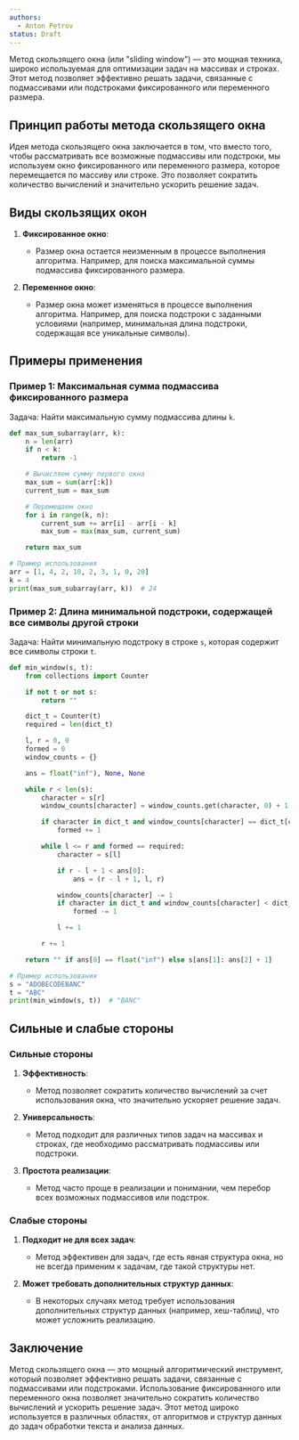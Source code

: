 ```yaml
---
authors:
  - Anton Petrov
status: Draft
---
```


Метод скользящего окна (или "sliding window") — это мощная техника, широко используемая для оптимизации задач на массивах и строках. Этот метод позволяет эффективно решать задачи, связанные с подмассивами или подстроками фиксированного или переменного размера.

## Принцип работы метода скользящего окна

Идея метода скользящего окна заключается в том, что вместо того, чтобы рассматривать все возможные подмассивы или подстроки, мы используем окно фиксированного или переменного размера, которое перемещается по массиву или строке. Это позволяет сократить количество вычислений и значительно ускорить решение задач.

## Виды скользящих окон

1. **Фиксированное окно**:
   - Размер окна остается неизменным в процессе выполнения алгоритма. Например, для поиска максимальной суммы подмассива фиксированного размера.

2. **Переменное окно**:
   - Размер окна может изменяться в процессе выполнения алгоритма. Например, для поиска подстроки с заданными условиями (например, минимальная длина подстроки, содержащая все уникальные символы).

## Примеры применения

### Пример 1: Максимальная сумма подмассива фиксированного размера

Задача: Найти максимальную сумму подмассива длины `k`.

```python
def max_sum_subarray(arr, k):
    n = len(arr)
    if n < k:
        return -1

    # Вычисляем сумму первого окна
    max_sum = sum(arr[:k])
    current_sum = max_sum

    # Перемещаем окно
    for i in range(k, n):
        current_sum += arr[i] - arr[i - k]
        max_sum = max(max_sum, current_sum)

    return max_sum

# Пример использования
arr = [1, 4, 2, 10, 2, 3, 1, 0, 20]
k = 4
print(max_sum_subarray(arr, k))  # 24
```

### Пример 2: Длина минимальной подстроки, содержащей все символы другой строки

Задача: Найти минимальную подстроку в строке `s`, которая содержит все символы строки `t`.

```python
def min_window(s, t):
    from collections import Counter

    if not t or not s:
        return ""

    dict_t = Counter(t)
    required = len(dict_t)

    l, r = 0, 0
    formed = 0
    window_counts = {}

    ans = float("inf"), None, None

    while r < len(s):
        character = s[r]
        window_counts[character] = window_counts.get(character, 0) + 1

        if character in dict_t and window_counts[character] == dict_t[character]:
            formed += 1

        while l <= r and formed == required:
            character = s[l]

            if r - l + 1 < ans[0]:
                ans = (r - l + 1, l, r)

            window_counts[character] -= 1
            if character in dict_t and window_counts[character] < dict_t[character]:
                formed -= 1

            l += 1

        r += 1

    return "" if ans[0] == float("inf") else s[ans[1]: ans[2] + 1]

# Пример использования
s = "ADOBECODEBANC"
t = "ABC"
print(min_window(s, t))  # "BANC"
```

## Сильные и слабые стороны

### Сильные стороны

1. **Эффективность**:
   - Метод позволяет сократить количество вычислений за счет использования окна, что значительно ускоряет решение задач.

2. **Универсальность**:
   - Метод подходит для различных типов задач на массивах и строках, где необходимо рассматривать подмассивы или подстроки.

3. **Простота реализации**:
   - Метод часто проще в реализации и понимании, чем перебор всех возможных подмассивов или подстрок.

### Слабые стороны

1. **Подходит не для всех задач**:
   - Метод эффективен для задач, где есть явная структура окна, но не всегда применим к задачам, где такой структуры нет.

2. **Может требовать дополнительных структур данных**:
   - В некоторых случаях метод требует использования дополнительных структур данных (например, хеш-таблиц), что может усложнить реализацию.

## Заключение

Метод скользящего окна — это мощный алгоритмический инструмент, который позволяет эффективно решать задачи, связанные с подмассивами или подстроками. Использование фиксированного или переменного окна позволяет значительно сократить количество вычислений и ускорить решение задач. Этот метод широко используется в различных областях, от алгоритмов и структур данных до задач обработки текста и анализа данных.